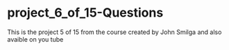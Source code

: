 # project_6_of_15-Questions
This is the project 5 of 15 from the course created by John Smilga and also avaible on you tube
